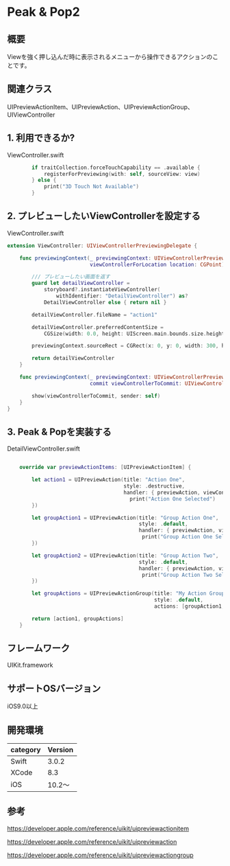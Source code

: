 # Peak & Pop2

## 概要
Viewを強く押し込んだ時に表示されるメニューから操作できるアクションのことです。

## 関連クラス
UIPreviewActionItem、UIPreviewAction、UIPreviewActionGroup、UIViewController

## 1. 利用できるか?
ViewController.swift

```swift:ViewController.swift
        if traitCollection.forceTouchCapability == .available {
            registerForPreviewing(with: self, sourceView: view)
        } else {
            print("3D Touch Not Available")
        }
```
## 2. プレビューしたいViewControllerを設定する
ViewController.swift

```swift:ViewController.swift
extension ViewController: UIViewControllerPreviewingDelegate {

    func previewingContext(_ previewingContext: UIViewControllerPreviewing,
                           viewControllerForLocation location: CGPoint) -> UIViewController? {

        /// プレビューしたい画面を返す
        guard let detailViewController =
            storyboard?.instantiateViewController(
                withIdentifier: "DetailViewController") as?
            DetailViewController else { return nil }

        detailViewController.fileName = "action1"

        detailViewController.preferredContentSize =
            CGSize(width: 0.0, height: UIScreen.main.bounds.size.height * 0.5)

        previewingContext.sourceRect = CGRect(x: 0, y: 0, width: 300, height: 600)

        return detailViewController
    }

    func previewingContext(_ previewingContext: UIViewControllerPreviewing,
                           commit viewControllerToCommit: UIViewController) {

        show(viewControllerToCommit, sender: self)
    }
}

```
## 3. Peak & Popを実装する
DetailViewController.swift

```swift:ViewController.swift

    override var previewActionItems: [UIPreviewActionItem] {

        let action1 = UIPreviewAction(title: "Action One",
                                      style: .destructive,
                                      handler: { previewAction, viewController in
                                        print("Action One Selected")
        })

        let groupAction1 = UIPreviewAction(title: "Group Action One",
                                           style: .default,
                                           handler: { previewAction, viewController in
                                            print("Group Action One Selected")
        })

        let groupAction2 = UIPreviewAction(title: "Group Action Two",
                                           style: .default,
                                           handler: { previewAction, viewController in
                                            print("Group Action Two Selected")
        })

        let groupActions = UIPreviewActionGroup(title: "My Action Group...",
                                                style: .default,
                                                actions: [groupAction1, groupAction2])

        return [action1, groupActions]
    }

```

## フレームワーク
UIKit.framework

## サポートOSバージョン
iOS9.0以上

## 開発環境
|category | Version| 
|---|---|
| Swift | 3.0.2 |
| XCode | 8.3 |
| iOS | 10.2〜 |

## 参考
https://developer.apple.com/reference/uikit/uipreviewactionitem

https://developer.apple.com/reference/uikit/uipreviewaction

https://developer.apple.com/reference/uikit/uipreviewactiongroup
